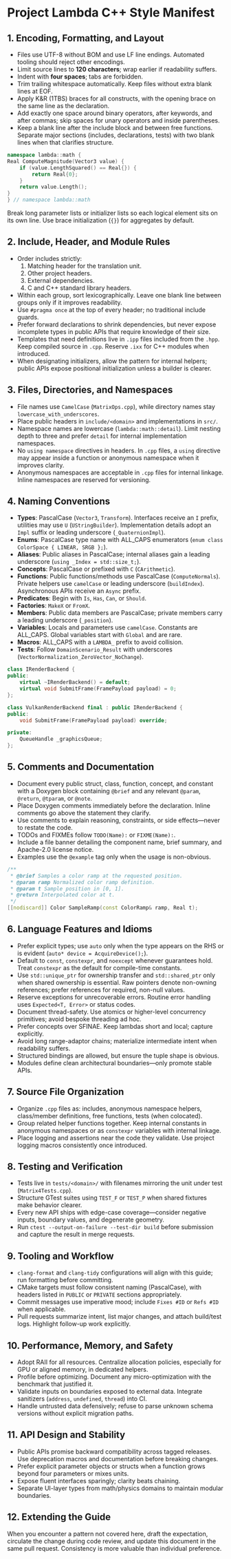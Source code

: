 # Project Lambda C++ Style Manifest


## 1. Encoding, Formatting, and Layout
- Files use UTF-8 without BOM and use LF line endings. Automated tooling should reject other encodings.
- Limit source lines to **120 characters**; wrap earlier if readability suffers.
- Indent with **four spaces**; tabs are forbidden.
- Trim trailing whitespace automatically. Keep files without extra blank lines at EOF.
- Apply K&R (1TBS) braces for all constructs, with the opening brace on the same line as the declaration.
- Add exactly one space around binary operators, after keywords, and after commas; skip spaces for unary operators and inside parentheses.
- Keep a blank line after the include block and between free functions. Separate major sections (includes, declarations, tests) with two blank lines when that clarifies structure.

```cpp
namespace lambda::math {
Real ComputeMagnitude(Vector3 value) {
    if (value.LengthSquared() == Real{}) {
        return Real{0};
    }
    return value.Length();
}
} // namespace lambda::math
```

Break long parameter lists or initializer lists so each logical element sits on its own line. Use brace
initialization (`{}`) for aggregates by default.

## 2. Include, Header, and Module Rules
- Order includes strictly:
  1. Matching header for the translation unit.
  2. Other project headers.
  3. External dependencies.
  4. C and C++ standard library headers.
- Within each group, sort lexicographically. Leave one blank line between groups only if it improves readability.
- Use `#pragma once` at the top of every header; no traditional include guards.
- Prefer forward declarations to shrink dependencies, but never expose incomplete types in public APIs that require knowledge of their size.
- Templates that need definitions live in `.ipp` files included from the `.hpp`. Keep compiled source in `.cpp`. Reserve `.ixx` for C++ modules when introduced.
- When designating initializers, allow the pattern for internal helpers; public APIs expose positional initialization unless a builder is clearer.

## 3. Files, Directories, and Namespaces
- File names use `CamelCase` (`MatrixOps.cpp`), while directory names stay `lowercase_with_underscores`.
- Place public headers in `include/<domain>` and implementations in `src/`.
- Namespace names are lowercase (`lambda::math::detail`). Limit nesting depth to three and prefer `detail` for internal implementation namespaces.
- No `using namespace` directives in headers. In `.cpp` files, a `using` directive may appear inside a function or anonymous namespace when it improves clarity.
- Anonymous namespaces are acceptable in `.cpp` files for internal linkage. Inline namespaces are reserved for versioning.

## 4. Naming Conventions
- **Types**: PascalCase (`Vector3`, `Transform`). Interfaces receive an `I` prefix, utilities may use `U` (`UStringBuilder`). Implementation details adopt an `Impl` suffix or leading underscore (`_QuaternionImpl`).
- **Enums**: PascalCase type name with ALL_CAPS enumerators (`enum class ColorSpace { LINEAR, SRGB };`).
- **Aliases**: Public aliases in PascalCase; internal aliases gain a leading underscore (`using _Index = std::size_t;`).
- **Concepts**: PascalCase or prefixed with `C` (`CArithmetic`).
- **Functions**: Public functions/methods use PascalCase (`ComputeNormals`). Private helpers use `camelCase` or leading underscore (`buildIndex`). Asynchronous APIs receive an `Async` prefix.
- **Predicates**: Begin with `Is`, `Has`, `Can`, or `Should`.
- **Factories**: `MakeX` or `FromX`.
- **Members**: Public data members are PascalCase; private members carry a leading underscore (`_position`).
- **Variables**: Locals and parameters use `camelCase`. Constants are ALL_CAPS. Global variables start with `Global` and are rare.
- **Macros**: ALL_CAPS with a `LAMBDA_` prefix to avoid collision.
- **Tests**: Follow `DomainScenario_Result` with underscores (`VectorNormalization_ZeroVector_NoChange`).

```cpp
class IRenderBackend {
public:
    virtual ~IRenderBackend() = default;
    virtual void SubmitFrame(FramePayload payload) = 0;
};

class VulkanRenderBackend final : public IRenderBackend {
public:
    void SubmitFrame(FramePayload payload) override;

private:
    QueueHandle _graphicsQueue;
};
```

## 5. Comments and Documentation
- Document every public struct, class, function, concept, and constant with a Doxygen block containing `@brief` and any relevant `@param`, `@return`, `@tparam`, or `@note`.
- Place Doxygen comments immediately before the declaration. Inline comments go above the statement they clarify.
- Use comments to explain reasoning, constraints, or side effects—never to restate the code.
- TODOs and FIXMEs follow `TODO(Name):` or `FIXME(Name):`.
- Include a file banner detailing the component name, brief summary, and Apache-2.0 license notice.
- Examples use the `@example` tag only when the usage is non-obvious.

```cpp
/**
 * @brief Samples a color ramp at the requested position.
 * @param ramp Normalized color ramp definition.
 * @param t Sample position in [0, 1].
 * @return Interpolated color at t.
 */
[[nodiscard]] Color SampleRamp(const ColorRamp& ramp, Real t);
```

## 6. Language Features and Idioms
- Prefer explicit types; use `auto` only when the type appears on the RHS or is evident (`auto* device = AcquireDevice();`).
- Default to `const`, `constexpr`, and `noexcept` whenever guarantees hold. Treat `constexpr` as the default for compile-time constants.
- Use `std::unique_ptr` for ownership transfer and `std::shared_ptr` only when shared ownership is essential. Raw pointers denote non-owning references; prefer references for required, non-null values.
- Reserve exceptions for unrecoverable errors. Routine error handling uses `Expected<T, Error>` or status codes.
- Document thread-safety. Use atomics or higher-level concurrency primitives; avoid bespoke threading ad hoc.
- Prefer concepts over SFINAE. Keep lambdas short and local; capture explicitly.
- Avoid long range-adaptor chains; materialize intermediate intent when readability suffers.
- Structured bindings are allowed, but ensure the tuple shape is obvious.
- Modules define clean architectural boundaries—only promote stable APIs.

## 7. Source File Organization
- Organize `.cpp` files as: includes, anonymous namespace helpers, class/member definitions, free functions, tests (when colocated).
- Group related helper functions together. Keep internal constants in anonymous namespaces or as `constexpr` variables with internal linkage.
- Place logging and assertions near the code they validate. Use project logging macros consistently once introduced.

## 8. Testing and Verification
- Tests live in `tests/<domain>/` with filenames mirroring the unit under test (`Matrix4Tests.cpp`).
- Structure GTest suites using `TEST_F` or `TEST_P` when shared fixtures make behavior clearer.
- Every new API ships with edge-case coverage—consider negative inputs, boundary values, and degenerate geometry.
- Run `ctest --output-on-failure --test-dir build` before submission and capture the result in merge requests.

## 9. Tooling and Workflow
- `clang-format` and `clang-tidy` configurations will align with this guide; run formatting before committing.
- CMake targets must follow consistent naming (PascalCase), with headers listed in `PUBLIC` or `PRIVATE` sections appropriately.
- Commit messages use imperative mood; include `Fixes #ID` or `Refs #ID` when applicable.
- Pull requests summarize intent, list major changes, and attach build/test logs. Highlight follow-up work explicitly.

## 10. Performance, Memory, and Safety
- Adopt RAII for all resources. Centralize allocation policies, especially for GPU or aligned memory, in dedicated helpers.
- Profile before optimizing. Document any micro-optimization with the benchmark that justified it.
- Validate inputs on boundaries exposed to external data. Integrate sanitizers (`address`, `undefined`, `thread`) into CI.
- Handle untrusted data defensively; refuse to parse unknown schema versions without explicit migration paths.

## 11. API Design and Stability
- Public APIs promise backward compatibility across tagged releases. Use deprecation macros and documentation before breaking changes.
- Prefer explicit parameter objects or structs when a function grows beyond four parameters or mixes units.
- Expose fluent interfaces sparingly; clarity beats chaining.
- Separate UI-layer types from math/physics domains to maintain modular boundaries.

## 12. Extending the Guide
When you encounter a pattern not covered here, draft the expectation, circulate the change during code review,
and update this document in the same pull request. Consistency is more valuable than individual preference.
